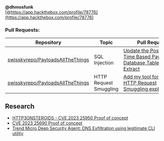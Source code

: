 **@dhmosfunk** <br>
[@https://app.hackthebox.com/profile/78776](https://app.hackthebox.com/profile/78776)

### Pull Requests:


| Repository | Topic  | Pull Request  |
|---|---|---|
| [swisskyrepo/PayloadsAllTheThings](https://github.com/swisskyrepo/PayloadsAllTheThings/) | SQL Injection  | [Update the PostgreSQL Time Based Payloads for Database,Table,Columns Extract](https://github.com/swisskyrepo/PayloadsAllTheThings/pull/537) |  
| [swisskyrepo/PayloadsAllTheThings](https://github.com/swisskyrepo/PayloadsAllTheThings/) | HTTP Request Smuggling | [Add my tool for manually HTTP Request Smuggling exploitation](https://github.com/swisskyrepo/PayloadsAllTheThings/pull/539) | 

## Research
* [HTTP3ONSTEROIDS -  CVE 2023 25950 Proof of concept](https://github.com/dhmosfunk/HTTP3ONSTEROIDS)
* [CVE 2023 25690 Proof of concept](https://github.com/dhmosfunk/CVE-2023-25690-POC)
* [Trend Micro Deep Security Agent: DNS Exfiltration using legitimate CLI utility](https://github.com/dhmosfunk/TrendMicroDSAExfil)
